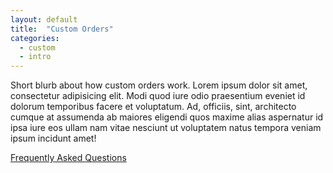 ```yaml
---
layout: default
title:  "Custom Orders"
categories:
  - custom
  - intro
---
```


Short blurb about how custom orders work. Lorem ipsum dolor sit amet, consectetur adipisicing elit. Modi quod iure odio praesentium eveniet id dolorum temporibus facere et voluptatum. Ad, officiis, sint, architecto cumque at assumenda ab maiores eligendi quos maxime alias aspernatur id ipsa iure eos ullam nam vitae nesciunt ut voluptatem natus tempora veniam ipsum incidunt amet!

[Frequently Asked Questions](#)